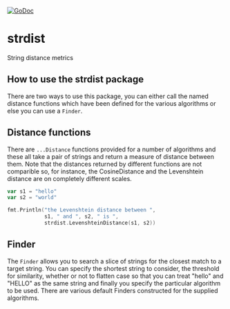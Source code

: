 [![GoDoc](https://godoc.org/github.com/nickwells/strdist.mod?status.png)](https://godoc.org/github.com/nickwells/strdist.mod)

# strdist
String distance metrics

## How to use the strdist package

There are two ways to use this package, you can either call the named
distance functions which have been defined for the various algorithms or else
you can use a `Finder`.

## Distance functions

There are `...Distance` functions provided for a number of algorithms and
these all take a pair of strings and return a measure of distance between
them. Note that the distances returned by different functions are not
comparible so, for instance, the CosineDistance and the Levenshtein distance
are on completely different scales.

```go
var s1 = "hello"
var s2 = "world"

fmt.Println("the Levenshtein distance between ",
            s1, " and ", s2, " is ",
			strdist.LevenshteinDistance(s1, s2))
```

## Finder

The `Finder` allows you to search a slice of strings for the closest match to
a target string. You can specify the shortest string to consider, the
threshold for similarity, whether or not to flatten case so that you can
treat "hello" and "HELLO" as the same string and finally you specify the
particular algorithm to be used. There are various default Finders
constructed for the supplied algorithms.
